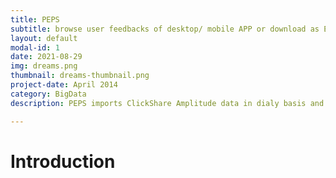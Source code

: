 ```yaml
---
title: PEPS
subtitle: browse user feedbacks of desktop/ mobile APP or download as Excel file.
layout: default
modal-id: 1
date: 2021-08-29
img: dreams.png
thumbnail: dreams-thumbnail.png
project-date: April 2014
category: BigData
description: PEPS imports ClickShare Amplitude data in dialy basis and filter the user feedbacks of desktop/ mobile APP for browsing one by one or download as Excel file.

---
```


# Introduction

